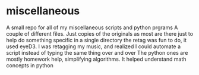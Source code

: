 # miscellaneous
A small repo for all of my miscellaneous scripts and python prgrams
A couple of different files. Just copies of the originals as most are there just to help do something specific in a single directory
the retag was fun to do, it used eyeD3. I was retagging my music, and realized I could automate a script instead of typing the same thing over and over
The python ones are mostly homework help, simplifying algorithms. It helped understand math concepts in python
